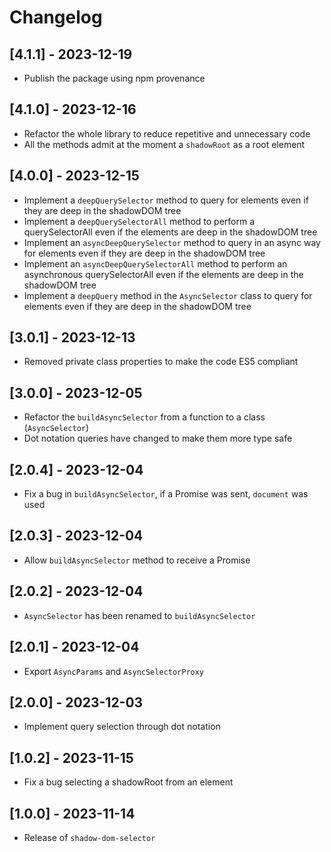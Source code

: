 # Changelog

## [4.1.1] - 2023-12-19

- Publish the package using npm provenance

## [4.1.0] - 2023-12-16

- Refactor the whole library to reduce repetitive and unnecessary code
- All the methods admit at the moment a `shadowRoot` as a root element

## [4.0.0] - 2023-12-15

- Implement a `deepQuerySelector` method to query for elements even if they are deep in the shadowDOM tree
- Implement a `deepQuerySelectorAll` method to perform a querySelectorAll even if the elements are deep in the shadowDOM tree
- Implement an `asyncDeepQuerySelector` method to query in an async way for elements even if they are deep in the shadowDOM tree
- Implement an `asyncDeepQuerySelectorAll` method to perform an asynchronous querySelectorAll even if the elements are deep in the shadowDOM tree
- Implement a `deepQuery` method in the `AsyncSelector` class to query for elements even if they are deep in the shadowDOM tree

## [3.0.1] - 2023-12-13

- Removed private class properties to make the code ES5 compliant

## [3.0.0] - 2023-12-05

- Refactor the `buildAsyncSelector` from a function to a class (`AsyncSelector`)
- Dot notation queries have changed to make them more type safe

## [2.0.4] - 2023-12-04

- Fix a bug in `buildAsyncSelector`, if a Promise was sent, `document` was used

## [2.0.3] - 2023-12-04

- Allow `buildAsyncSelector` method to receive a Promise

## [2.0.2] - 2023-12-04

- `AsyncSelector` has been renamed to `buildAsyncSelector`

## [2.0.1] - 2023-12-04

- Export `AsyncParams` and `AsyncSelectorProxy`

## [2.0.0] - 2023-12-03

- Implement query selection through dot notation

## [1.0.2] - 2023-11-15

- Fix a bug selecting a shadowRoot from an element

## [1.0.0] - 2023-11-14

- Release of `shadow-dom-selector`